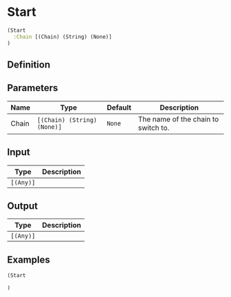 # Start

```clojure
(Start
  :Chain [(Chain) (String) (None)]
)
```

## Definition


## Parameters
| Name | Type | Default | Description |
|------|------|---------|-------------|
| Chain | `[(Chain) (String) (None)]` | `None` | The name of the chain to switch to. |


## Input
| Type | Description |
|------|-------------|
| `[(Any)]` |  |


## Output
| Type | Description |
|------|-------------|
| `[(Any)]` |  |


## Examples

```clojure
(Start

)
```
